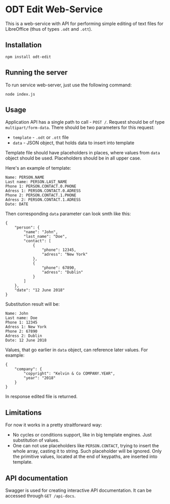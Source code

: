 ODT Edit Web-Service
===

This is a web-service with API for performing simple editing of text files for LibreOffice (thus of types `.odt` and `.ott`).

Installation
---

```
npm install odt-edit
```

Running the server
---

To run service web-server, just use the following command:

```
node index.js
```

Usage
---

Application API has a single path to call - `POST /`. Request should be of type `multipart/form-data`. There should be two parameters for this request:

* `template` - `.odt` or `.ott` file
* `data` - JSON object, that holds data to insert into template

Template file should have placeholders in places, where values from `data` object should be used. Placeholders should be in all upper case. 

Here's an example of template: 

```
Name: PERSON.NAME
Last name: PERSON.LAST_NAME
Phone 1: PERSON.CONTACT.0.PHONE
Adress 1: PERSON.CONTACT.0.ADRESS
Phone 2: PERSON.CONTACT.1.PHONE
Adress 2: PERSON.CONTACT.1.ADRESS
Date: DATE
```

Then corresponding `data` parameter can look smth like this:

```
{
    "person": {
        "name": "John",
        "last_name": "Doe",
        "contact": [
            {
                "phone": 12345,
                "adress": "New York"
            },
            {
                "phone": 67890,
                "adress": "Dublin"
            }
        ]
    },
    "date": "12 June 2018"
}
```

Substitution result will be:

```
Name: John
Last name: Doe
Phone 1: 12345
Adress 1: New York
Phone 2: 67890
Adress 2: Dublin
Date: 12 June 2018
```

Values, that go earlier in `data` object, can reference later values. For example:

```
{
    "company": {
        "copyright": "Kelvin & Co COMPANY.YEAR",
        "year": "2018"
    }
}
```

In response edited file is returned.

Limitations
---

For now it works in a pretty straitforward way:

* No cycles or conditions support, like in big template engines. Just substitution of values. 
* One can not use placeholders like `PERSON.CONTACT`, trying to insert the whole array, casting it to string. Such placeholder will be ignored. Only the primitive values, located at the end of keypaths, are inserted into template.

API documentation
---

Swagger is used for creating interactive API documentation. It can be accessed through `GET /api-docs`.

